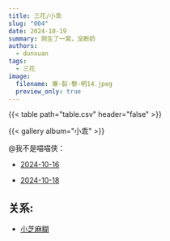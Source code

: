 ```yaml
---
title: 三花/小乖
slug: "004"
date: 2024-10-19
summary: 刚生了一窝，没断奶
authors:
  - dunxuan
tags:
  - 三花
image:
  filename: 爆-裂-黎-明14.jpeg
  preview_only: true
---
```


{{< table path="table.csv" header="false" >}}

{{< gallery album="小乖" >}}

@我不是喵喵侠：

- [2024-10-16](https://v.douyin.com/iSNSgkHr/)

- [2024-10-18](https://v.douyin.com/iSNASfkY/)

## 关系:

- [小芝麻糊](/001)
